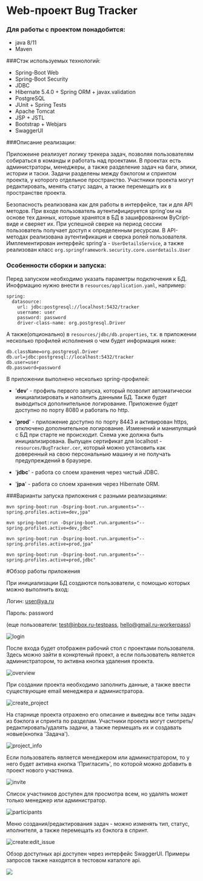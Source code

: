 # Web-проект Bug Tracker
### Для работы с проектом понадобится:

* java 8/11
* Maven

###Стэк используемых технологий:

* Spring-Boot Web
* Spring-Boot Security
* JDBC
* Hibernate 5.4.0 + Spring ORM + javax.validation
* PostgreSQL
* JUnit + Spring Tests
* Apache Tomcat
* JSP + JSTL
* Bootstrap + Webjars
* SwaggerUI

###Описание реализации:

Приложеине реализует логику трекера задач, позволяя пользователям собираться 
в команды и работать над проектами. В проектах есть администраторы, менеджеры, а также разделение
задач на баги, эпики, истории и таски. Задачи разделены между бэклогом и спринтом проекта, 
у которого отдельное пространство. Участники проекта могут редактировать, менять статус задач, 
а также перемещать их в пространстве проекта.

Безопасность реализована как для работы в интерфейсе, так и для API методов. При входе пользователь 
аутентифицируется spring'ом на основе тех данных, которые хранятся в БД в зашифрованном ByCript-виде и 
сверяет их. При успешной сверке на период сессии пользователь получает доступ к определенным ресурсам.
В API-методах реализована аутентификация и сверка ролей пользователя. Имплементирован интерфейс 
spring'a - `UserDetailsService`, а также реализован класс `org.springframework.security.core.userdetails.User`  

### Особенности сборки и запуска:
 
Перед запуском необходимо указать параметры подключения к БД. Инофрмацию нужно внести в `resources/application.yaml`,
например: 

```
spring:
  datasource:
    url: jdbc:postgresql://localhost:5432/tracker
    username: user
    password: password
    driver-class-name: org.postgresql.Driver
``` 

А также(опционально) в `resources/jdbc/db.properties`, т.к. в приложении несколько профилей исполнения
о чем будет информация ниже:

```
db.className=org.postgresql.Driver
db.url=jdbc:postgresql://localhost:5432/tracker
db.user=user
db.password=password
``` 

В приложении выполнено несколько spring-профилей:
* '**dev**' - профиль первого запуска, который позволит автоматически инициализировать и наполнить
 данными БД. Также будет выводиться дополнительное логирование. Приложение будет доступно по порту 8080
 и работать по http.
 
* '**prod**' - приложение доступно по порту 8443 и активирован https, отключено дополнительное логирование.
Изменений и манипуляций с БД при старте не происходит. Схема уже должна быть инициализирована. Выпущен
сертификат для localhost - `resources/BugTracker.cer`, который можно установить как доверенный на 
свою персональныю машину и не получать предупреждений в браузере.

* '**jdbc**' - работа со слоем хранения через чистый JDBC.

* '**jpa**' - работа со слоем хранения через Hibernate ORM.

###Варианты запуска приложения с разными реализациями:

```
mvn spring-boot:run -Dspring-boot.run.arguments="--spring.profiles.active=dev,jpa"
```

```
mvn spring-boot:run -Dspring-boot.run.arguments="--spring.profiles.active=dev,jdbc"
```

```
mvn spring-boot:run -Dspring-boot.run.arguments="--spring.profiles.active=prod,jpa"
```

```
mvn spring-boot:run -Dspring-boot.run.arguments="--spring.profiles.active=prod,jdbc"
```

#Обзор работы приложения

При инициализации БД создаются пользователи, с помощью которых можно выполнить вход:

Логин:
user@ya.ru

Пароль: password

(еще пользователи: test@inbox.ru-testpass, hello@gmail.ru-workerpass)

![login](img/login.png) 

После входа будет отображен рабочий стол с проектами пользователя. Здесь можно зайти в конкртеный
проект, а если пользователь является администратором, то активна кнопка удаления проекта.

![overview](img/overview.png)

При создании проекта необходимо заполнить данные, а также ввести существующие email менеджера и
администратора. 

![create_project](img/create_project.png)

На старнице проекта отражено его описание и выведны все типы задач из бэклога и спринта по разделам.
Участники проекта могут смотреть/редактировать/удалять задачи, а также пермещать их и создавать 
новые(кнопка 'Задача').   

![project_info](img/project_info.png)

Если пользователь является менеджером или администратором, то у него будет
активна кнопка 'Пригласить', по которой можно добавить в проект нового участника.

![invite](img/invite.png)

Список участников доступен для просмотра всем, но удалять может только менеджер или администратор.

![participants](img/participants.png)

Меню создания/редактирования задач - можно изменять тип, статус, иполнителя, а также перемещать из бэклога в 
спринт.

![create:edit_issue](img/create:edit_issue.png)

Обзор доступных api доступен через интерфейс SwaggerUI. Примеры запросов также находятся в тестовом каталоге api.

![](img/swager.png)